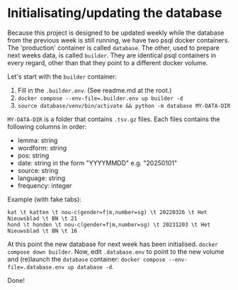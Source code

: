# Initialisating/updating the database
Because this project is designed to be updated weekly while the database from the previous week is still running, we have two psql docker containers.
The 'production' container is called `database`. The other, used to prepare next weeks data, is called `builder`. They are identical psql containers in every regard, other than that they point to a different docker volume.

Let's start with the `builder` container:
1. Fill in the `.builder.env`. (See readme.md at the root.)
2. `docker compose --env-file=.builder.env up builder -d`
3. `source database/venv/bin/activate && python -m database MY-DATA-DIR`

`MY-DATA-DIR` is a folder that contains `.tsv.gz` files. Each files contains the following columns in order:
- lemma: string
- wordform: string
- pos: string
- date: string in the form "YYYYMMDD" e.g. "20250101"
- source: string
- language: string
- frequency: integer

Example (with fake tabs):
```tsv
kat \t katten \t nou-c(gender=f|m,number=sg) \t 20220326 \t Het Nieuwsblad \t BN \t 21
hond \t honden \t nou-c(gender=f|m,number=sg) \t 20231203 \t Het Nieuwsblad \t BN \t 16
```


At this point the new database for next week has been initialised. `docker compose down builder`.
Now, edit `.database.env` to point to the new volume and (re)launch the `database` container: `docker compose --env-file=.database.env up database -d`.

Done!
